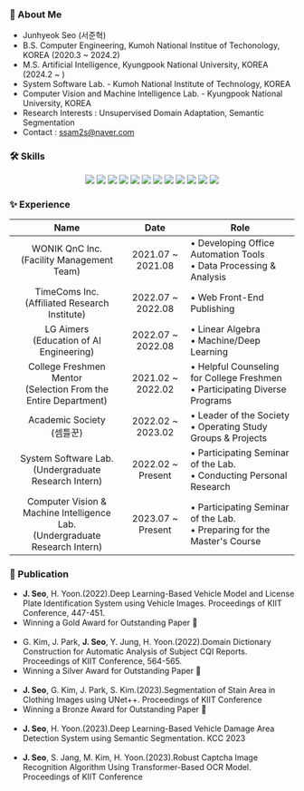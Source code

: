### 📝 About Me  
- Junhyeok Seo (서준혁)
- B.S. Computer Engineering, Kumoh National Institue of Techonology, KOREA (2020.3 ~ 2024.2) 
- M.S. Artificial Intelligence, Kyungpook National University, KOREA (2024.2 ~ )
- System Software Lab. - Kumoh National Institute of Technology, KOREA
- Computer Vision and Machine Intelligence Lab. - Kyungpook National University, KOREA
- Research Interests : Unsupervised Domain Adaptation, Semantic Segmentation
- Contact : ssam2s@naver.com

<h3>🛠 Skills</h3>
<p align="center">
    <img src="https://img.shields.io/badge/Python-3766AB?style=flat-square&logo=Python&logoColor=white"/></a>
    <img src="https://img.shields.io/badge/Jupyter-F37626?style=flat-square&logo=Jupyter&logoColor=white"/></a>
    <img src="https://img.shields.io/badge/Numpy-013243?style=flat-square&logo=Numpy&logoColor=white"/></a>
    <img src="https://img.shields.io/badge/Pandas-150458?style=flat-square&logo=Pandas&logoColor=white"/></a>
    <img src="https://img.shields.io/badge/Opencv-B8B9CD?style=flat-square&logo=Opencv&logoColor=white"/></a>
    <img src="https://img.shields.io/badge/Tensorflow-FF6F00?style=flat-square&logo=Tensorflow&logoColor=white"/></a>
    <img src="https://img.shields.io/badge/PyTorch-EE4C2C?style=flat&logo=PyTorch&logoColor=white"/></a>
    <img src="https://img.shields.io/badge/Scikit%20Learn-F7931E?style=flat-square&logo=Scikit-learn&logoColor=white"/></a>
    <img src="https://img.shields.io/badge/Linux-FCC624?style=flat-square&logo=Linux&logoColor=white"/>
    <img src="https://img.shields.io/badge/C-A8B9CC?style=flat-square&logo=C&logoColor=white"/></a>
    <img src="https://img.shields.io/badge/C++-1C509C?style=flat-square&logo=C%2B%2B&&logoColor=white"/></a>
    <img src="https://img.shields.io/badge/Java-007396?style=flat-square&logo=java&logoColor=white">
</p>

### ✨ Experience
| Name | Date | Role |
|:------------:|:----:|------|
| WONIK QnC Inc.<br>(Facility Management Team) | 2021.07 ~ 2021.08 | • Developing Office Automation Tools<br>• Data Processing & Analysis |
| TimeComs Inc.<br>(Affiliated Research Institute) | 2022.07 ~ 2022.08 | • Web Front-End Publishing |
| LG Aimers<br>(Education of AI Engineering) | 2022.07 ~ 2022.08 | • Linear Algebra<br>• Machine/Deep Learning |
| College Freshmen Mentor<br>(Selection From the Entire Department) | 2021.02 ~ 2022.02 | • Helpful Counseling for College Freshmen<br>• Participating Diverse Programs  |
| Academic Society<br>(셈틀꾼) | 2022.02 ~ 2023.02 | • Leader of the Society<br>• Operating Study Groups & Projects |
| System Software Lab.<br>(Undergraduate Research Intern) | 2022.02 ~ Present | • Participating Seminar of the Lab.<br>• Conducting Personal Research |
| Computer Vision & Machine Intelligence Lab.<br>(Undergraduate Research Intern) | 2023.07 ~ Present | • Participating Seminar of the Lab.<br>• Preparing for the Master's Course |

### 📖 Publication
- **J. Seo**, H. Yoon.(2022).Deep Learning-Based Vehicle Model and License Plate Identification System using Vehicle Images. Proceedings of KIIT Conference, 447-451.
- Winning a Gold Award for Outstanding Paper 🥇
<br><br>
- G. Kim, J. Park, **J. Seo**, Y. Jung, H. Yoon.(2022).Domain Dictionary Construction for Automatic Analysis of Subject CQI Reports. Proceedings of KIIT Conference, 564-565.
- Winning a Silver Award for Outstanding Paper 🥈
<br><br>
- **J. Seo**, G. Kim, J. Park, S. Kim.(2023).Segmentation of Stain Area in Clothing Images using UNet++. Proceedings of KIIT Conference
- Winning a Bronze Award for Outstanding Paper 🥉
<br><br>
- **J. Seo**, H. Yoon.(2023).Deep Learning-Based Vehicle Damage Area Detection System using Semantic Segmentation. KCC 2023
<br><br>
- **J. Seo**, S. Jang, M. Kim, H. Yoon.(2023).Robust Captcha Image Recognition Algorithm Using Transformer-Based OCR Model. Proceedings of KIIT Conference

